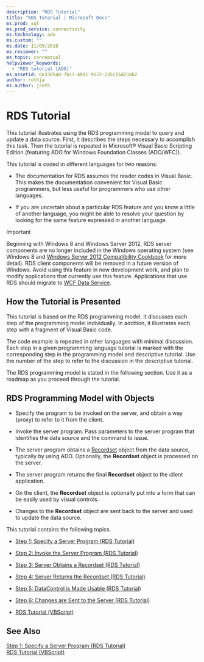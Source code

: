 ```yaml
---
description: "RDS Tutorial"
title: "RDS Tutorial | Microsoft Docs"
ms.prod: sql
ms.prod_service: connectivity
ms.technology: ado
ms.custom: ""
ms.date: 11/09/2018
ms.reviewer: ""
ms.topic: conceptual
helpviewer_keywords: 
  - "RDS tutorial [ADO]"
ms.assetid: 6e3305a0-7bc7-40d1-9122-235c15d23ab2
author: rothja
ms.author: jroth
---
```

# RDS Tutorial
This tutorial illustrates using the RDS programming model to query and update a data source. First, it describes the steps necessary to accomplish this task. Then the tutorial is repeated in Microsoft® Visual Basic Scripting Edition (featuring ADO for Windows Foundation Classes (ADO/WFC)).  
  
 This tutorial is coded in different languages for two reasons:  
  
-   The documentation for RDS assumes the reader codes in Visual Basic. This makes the documentation convenient for Visual Basic programmers, but less useful for programmers who use other languages.  
  
-   If you are uncertain about a particular RDS feature and you know a little of another language, you might be able to resolve your question by looking for the same feature expressed in another language.  
  
> [!IMPORTANT]
>  Beginning with Windows 8 and Windows Server 2012, RDS server components are no longer included in the Windows operating system (see Windows 8 and [Windows Server 2012 Compatibility Cookbook](https://www.microsoft.com/download/details.aspx?id=27416) for more detail). RDS client components will be removed in a future version of Windows. Avoid using this feature in new development work, and plan to modify applications that currently use this feature. Applications that use RDS should migrate to [WCF Data Service](/dotnet/framework/wcf/).  
  
## How the Tutorial is Presented  
 This tutorial is based on the RDS programming model. It discusses each step of the programming model individually. In addition, it illustrates each step with a fragment of Visual Basic code.  
  
 The code example is repeated in other languages with minimal discussion. Each step in a given programming language tutorial is marked with the corresponding step in the programming model and descriptive tutorial. Use the number of the step to refer to the discussion in the descriptive tutorial.  
  
 The RDS programming model is stated in the following section. Use it as a roadmap as you proceed through the tutorial.  
  
## RDS Programming Model with Objects  
  
-   Specify the program to be invoked on the server, and obtain a way (proxy) to refer to it from the client.  
  
-   Invoke the server program. Pass parameters to the server program that identifies the data source and the command to issue.  
  
-   The server program obtains a [Recordset](../../reference/ado-api/recordset-object-ado.md) object from the data source, typically by using ADO. Optionally, the **Recordset** object is processed on the server.  
  
-   The server program returns the final **Recordset** object to the client application.  
  
-   On the client, the **Recordset** object is optionally put into a form that can be easily used by visual controls.  
  
-   Changes to the **Recordset** object are sent back to the server and used to update the data source.  
  
 This tutorial contains the following topics.  
  
-   [Step 1: Specify a Server Program (RDS Tutorial)](./step-1-specify-a-server-program-rds-tutorial.md)  
  
-   [Step 2: Invoke the Server Program (RDS Tutorial)](./step-2-invoke-the-server-program-rds-tutorial.md)  
  
-   [Step 3: Server Obtains a Recordset (RDS Tutorial)](./step-3-server-obtains-a-recordset-rds-tutorial.md)  
  
-   [Step 4: Server Returns the Recordset (RDS Tutorial)](./step-4-server-returns-the-recordset-rds-tutorial.md)  
  
-   [Step 5: DataControl is Made Usable (RDS Tutorial)](./step-5-datacontrol-is-made-usable-rds-tutorial.md)  
  
-   [Step 6: Changes are Sent to the Server (RDS Tutorial)](./step-6-changes-are-sent-to-the-server-rds-tutorial.md)  
  
-   [RDS Tutorial (VBScript)](./rds-tutorial-vbscript.md)  
  
## See Also  
 [Step 1: Specify a Server Program (RDS Tutorial)](./step-1-specify-a-server-program-rds-tutorial.md)   
 [RDS Tutorial (VBScript)](./rds-tutorial-vbscript.md)
